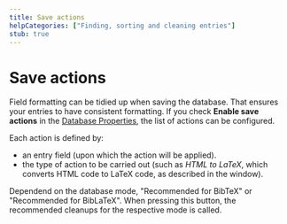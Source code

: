 ```yaml
---
title: Save actions
helpCategories: ["Finding, sorting and cleaning entries"]
stub: true
---
```


# Save actions

Field formatting can be tidied up when saving the database.
That ensures your entries to have consistent formatting.
If you check **Enable save actions** in the [Database Properties](DatabaseProperties), the list of actions can be configured.

Each action is defined by:
- an entry field (upon which the action will be applied).
- the type of action to be carried out (such as *HTML to LaTeX*, which converts HTML code to LaTeX code, as described in the window).

Dependend on the database mode, "Recommended for BibTeX" or "Recommended for BibLaTeX".
When pressing this button, the recommended cleanups for the respective mode is called.
